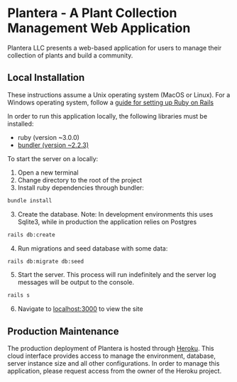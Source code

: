 # Plantera - A Plant Collection Management Web Application

Plantera LLC presents a web-based application for users to manage their collection of plants and build a community.

## Local Installation

These instructions assume a Unix operating system (MacOS or Linux). For a Windows operating system, follow a [guide for setting up Ruby on Rails](https://gorails.com/setup/windows/10)

In order to run this application locally, the following libraries must be installed:

- ruby (version ~3.0.0)
- [bundler (version ~2.2.3)](https://rubygems.org/gems/bundler/versions/2.2.3)

To start the server on a locally:

1. Open a new terminal
2. Change directory to the root of the project
3. Install ruby dependencies through bundler:
```bash
bundle install
```
3. Create the database. Note: In development environments this uses Sqlite3, while in production the application relies on Postgres
```bash
rails db:create
```
4. Run migrations and seed database with some data:
```bash
rails db:migrate db:seed
```
5. Start the server. This process will run indefinitely and the server log messages will be output to the console.
```bash
rails s
```
6. Navigate to [localhost:3000](localhost:3000) to view the site


## Production Maintenance

The production deployment of Plantera is hosted through [Heroku](https://www.heroku.com/). This cloud interface provides access to manage the environment, database, server instance size and all other configurations. In order to manage this application, please request access from the owner of the Heroku project.
